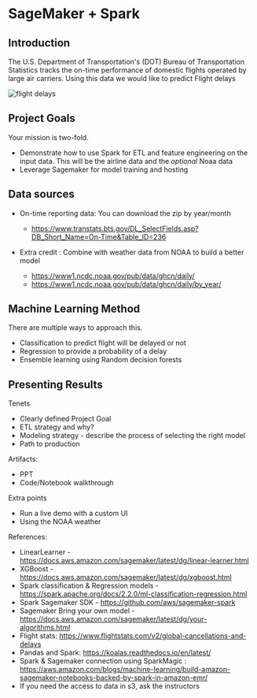 # SageMaker + Spark

## Introduction
The U.S. Department of Transportation's (DOT) Bureau of Transportation Statistics tracks the on-time performance of domestic flights operated by large air carriers. Using this data we would like to predict Flight delays

![flight delays](https://user-images.githubusercontent.com/1559391/56873334-3c3d4e00-69f7-11e9-8ed6-7f585bae5361.png)

## Project Goals
Your mission is two-fold. 
- Demonstrate how to use Spark for ETL and feature engineering on the input data. This will be the airline data and the *optional* Noaa data
- Leverage Sagemaker for model training and hosting

## Data sources
- On-time reporting data: You can download the zip by year/month
  - https://www.transtats.bts.gov/DL_SelectFields.asp?DB_Short_Name=On-Time&Table_ID=236


- Extra credit : Combine with weather data from NOAA to build a better model
  - https://www1.ncdc.noaa.gov/pub/data/ghcn/daily/
  - https://www1.ncdc.noaa.gov/pub/data/ghcn/daily/by_year/

## Machine Learning Method
There are multiple ways to approach this. 
- Classification to predict flight will be delayed or not
- Regression to provide a probability of a delay
- Ensemble learning using Random decision forests

## Presenting Results
Tenets
- Clearly defined Project Goal
- ETL strategy and why?
- Modeling strategy - describe the process of selecting the right model
- Path to production

Artifacts:
- PPT
- Code/Notebook walkthrough

Extra points
- Run a live demo with a custom UI 
- Using the NOAA weather

References:
- LinearLearner - https://docs.aws.amazon.com/sagemaker/latest/dg/linear-learner.html
- XGBoost - https://docs.aws.amazon.com/sagemaker/latest/dg/xgboost.html
- Spark classification & Regression models - https://spark.apache.org/docs/2.2.0/ml-classification-regression.html
- Spark Sagemaker SDK - https://github.com/aws/sagemaker-spark
- Sagemaker Bring your own model -https://docs.aws.amazon.com/sagemaker/latest/dg/your-algorithms.html
- Flight stats: https://www.flightstats.com/v2/global-cancellations-and-delays
- Pandas and Spark: https://koalas.readthedocs.io/en/latest/
- Spark & Sagemaker connection using SparkMagic : https://aws.amazon.com/blogs/machine-learning/build-amazon-sagemaker-notebooks-backed-by-spark-in-amazon-emr/
- If you need the access to data in s3, ask the instructors


